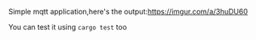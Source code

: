 Simple mqtt application,here's the output:https://imgur.com/a/3huDU60

You can test it using ```cargo test``` too

